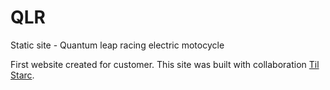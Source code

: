 # QLR
Static site - Quantum leap racing electric motocycle

First website created for customer. 
This site was built with collaboration [Til Starc](https://www.linkedin.com/in/til-starc/).

